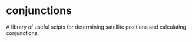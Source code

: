 # conjunctions
A library of useful scipts for determining satellite positions and calculating conjunctions.
